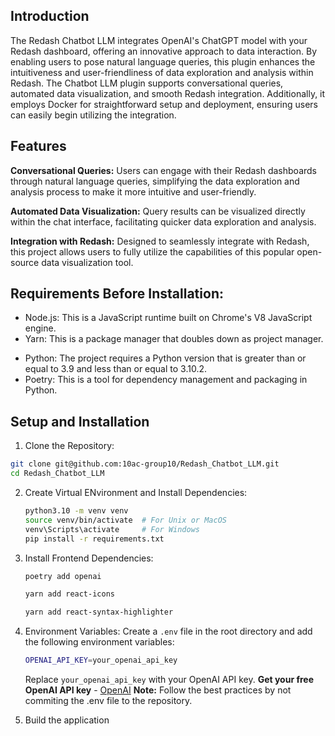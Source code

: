 ## Introduction
The Redash Chatbot LLM integrates OpenAI's ChatGPT model with your Redash dashboard, offering an innovative approach to data interaction. By enabling users to pose natural language queries, this plugin enhances the intuitiveness and user-friendliness of data exploration and analysis within Redash. The Chatbot LLM plugin supports conversational queries, automated data visualization, and smooth Redash integration. Additionally, it employs Docker for straightforward setup and deployment, ensuring users can easily begin utilizing the integration.

## Features
**Conversational Queries:** Users can engage with their Redash dashboards through natural language queries, simplifying the data exploration and analysis process to make it more intuitive and user-friendly.

**Automated Data Visualization:** Query results can be visualized directly within the chat interface, facilitating quicker data exploration and analysis.

**Integration with Redash:** Designed to seamlessly integrate with Redash, this project allows users to fully utilize the capabilities of this popular open-source data visualization tool.

## Requirements Before Installation:
- Node.js: This is a JavaScript runtime built on Chrome's V8 JavaScript engine.
- Yarn: This is a package manager that doubles down as project manager.
* Python: The project requires a Python version that is greater than or equal to 3.9 and less than or equal to 3.10.2.
* Poetry: This is a tool for dependency management and packaging in Python.

## Setup and Installation
1. Clone the Repository:
   
```bash
git clone git@github.com:10ac-group10/Redash_Chatbot_LLM.git
cd Redash_Chatbot_LLM
```

2. Create Virtual ENvironment and Install Dependencies:

   ```bash
   python3.10 -m venv venv
   source venv/bin/activate  # For Unix or MacOS
   venv\Scripts\activate     # For Windows
   pip install -r requirements.txt
   
   ```
3. Install Frontend Dependencies:

   ```bash
   poetry add openai
   ```

    ```bash
   yarn add react-icons
   ```

   ```bash
   yarn add react-syntax-highlighter
   ```
   
4. Environment Variables:
   Create a ```.env``` file in the root directory and add the following environment variables:   
   ```bash
   OPENAI_API_KEY=your_openai_api_key
   ```
   
   Replace ```your_openai_api_key``` with your OpenAI API key.
   **Get your free OpenAI API key** - [OpenAI](https://platform.openai.com/docs/api-reference/authentication)
   **Note:** Follow the best practices by not commiting the .env file to the repository.

5. Build the application

